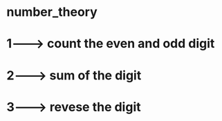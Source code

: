 # number_theory
# 1---> count the even and odd digit
# 2---> sum of the digit
# 3---> revese the digit
